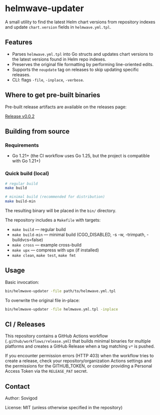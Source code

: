 # helmwave-updater

A small utility to find the latest Helm chart versions from repository indexes and update `chart.version` fields in `helmwave.yml.tpl`.

## Features

- Parses `helmwave.yml.tpl` into Go structs and updates chart versions to the latest versions found in Helm repo indexes.
- Preserves the original file formatting by performing line-oriented edits.
- Supports the `noupdate` tag on releases to skip updating specific releases.
- CLI: flags `-file`, `-inplace`, `-verbose`.

## Where to get pre-built binaries

Pre-built release artifacts are available on the releases page:

[Release v0.0.2](https://github.com/Sovigod/helmwave-updater/releases/tag/v0.0.2)

## Building from source

### Requirements

- Go 1.21+ (the CI workflow uses Go 1.25, but the project is compatible with Go 1.21+)

### Quick build (local)

```bash
# regular build
make build

# minimal build (recommended for distribution)
make build-min
```

The resulting binary will be placed in the `bin/` directory.

The repository includes a `Makefile` with targets:

- `make build` — regular build
- `make build-min` — minimal build (CGO_DISABLED, -s -w, -trimpath, -buildvcs=false)
- `make cross` — example cross-build
- `make upx` — compress with upx (if installed)
- `make clean`, `make test`, `make fmt`

## Usage

Basic invocation:

```bash
bin/helmwave-updater -file path/to/helmwave.yml.tpl
```

To overwrite the original file in-place:

```bash
bin/helmwave-updater -file helmwave.yml.tpl -inplace
```

## CI / Releases

This repository contains a GitHub Actions workflow (`.github/workflows/release.yml`) that builds minimal binaries for multiple platforms and creates a GitHub Release when a tag matching `v*` is pushed.

If you encounter permission errors (HTTP 403) when the workflow tries to create a release, check your repository/organization Actions settings and the permissions for the GITHUB_TOKEN, or consider providing a Personal Access Token via the `RELEASE_PAT` secret.

## Contact

Author: Sovigod

License: MIT (unless otherwise specified in the repository)
